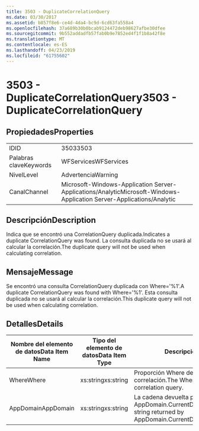 ```yaml
---
title: 3503 - DuplicateCorrelationQuery
ms.date: 03/30/2017
ms.assetid: b857f8e6-ce4d-4da4-bc9d-6cd63fa558a4
ms.openlocfilehash: 37a689b30b0bcab9124472deb98627afbe30dfee
ms.sourcegitcommit: 9b552addadfb57fab0b9e7852ed4f1f1b8a42f8e
ms.translationtype: MT
ms.contentlocale: es-ES
ms.lasthandoff: 04/23/2019
ms.locfileid: "61755602"
---
```

# <a name="3503---duplicatecorrelationquery"></a><span data-ttu-id="6fb40-102">3503 - DuplicateCorrelationQuery</span><span class="sxs-lookup"><span data-stu-id="6fb40-102">3503 - DuplicateCorrelationQuery</span></span>
## <a name="properties"></a><span data-ttu-id="6fb40-103">Propiedades</span><span class="sxs-lookup"><span data-stu-id="6fb40-103">Properties</span></span>  
  
|||  
|-|-|  
|<span data-ttu-id="6fb40-104">ID</span><span class="sxs-lookup"><span data-stu-id="6fb40-104">ID</span></span>|<span data-ttu-id="6fb40-105">3503</span><span class="sxs-lookup"><span data-stu-id="6fb40-105">3503</span></span>|  
|<span data-ttu-id="6fb40-106">Palabras clave</span><span class="sxs-lookup"><span data-stu-id="6fb40-106">Keywords</span></span>|<span data-ttu-id="6fb40-107">WFServices</span><span class="sxs-lookup"><span data-stu-id="6fb40-107">WFServices</span></span>|  
|<span data-ttu-id="6fb40-108">Nivel</span><span class="sxs-lookup"><span data-stu-id="6fb40-108">Level</span></span>|<span data-ttu-id="6fb40-109">Advertencia</span><span class="sxs-lookup"><span data-stu-id="6fb40-109">Warning</span></span>|  
|<span data-ttu-id="6fb40-110">Canal</span><span class="sxs-lookup"><span data-stu-id="6fb40-110">Channel</span></span>|<span data-ttu-id="6fb40-111">Microsoft-Windows-Application Server-Applications/Analytic</span><span class="sxs-lookup"><span data-stu-id="6fb40-111">Microsoft-Windows-Application Server-Applications/Analytic</span></span>|  
  
## <a name="description"></a><span data-ttu-id="6fb40-112">Descripción</span><span class="sxs-lookup"><span data-stu-id="6fb40-112">Description</span></span>  
 <span data-ttu-id="6fb40-113">Indica que se encontró una CorrelationQuery duplicada.</span><span class="sxs-lookup"><span data-stu-id="6fb40-113">Indicates a duplicate CorrelationQuery was found.</span></span> <span data-ttu-id="6fb40-114">La consulta duplicada no se usará al calcular la correlación.</span><span class="sxs-lookup"><span data-stu-id="6fb40-114">The duplicate query will not be used when calculating correlation.</span></span>  
  
## <a name="message"></a><span data-ttu-id="6fb40-115">Mensaje</span><span class="sxs-lookup"><span data-stu-id="6fb40-115">Message</span></span>  
 <span data-ttu-id="6fb40-116">Se encontró una consulta CorrelationQuery duplicada con Where='%1'.</span><span class="sxs-lookup"><span data-stu-id="6fb40-116">A duplicate CorrelationQuery was found with Where='%1'.</span></span> <span data-ttu-id="6fb40-117">Esta consulta duplicada no se usará al calcular la correlación.</span><span class="sxs-lookup"><span data-stu-id="6fb40-117">This duplicate query will not be used when calculating correlation.</span></span>  
  
## <a name="details"></a><span data-ttu-id="6fb40-118">Detalles</span><span class="sxs-lookup"><span data-stu-id="6fb40-118">Details</span></span>  
  
|<span data-ttu-id="6fb40-119">Nombre del elemento de datos</span><span class="sxs-lookup"><span data-stu-id="6fb40-119">Data Item Name</span></span>|<span data-ttu-id="6fb40-120">Tipo del elemento de datos</span><span class="sxs-lookup"><span data-stu-id="6fb40-120">Data Item Type</span></span>|<span data-ttu-id="6fb40-121">Descripción</span><span class="sxs-lookup"><span data-stu-id="6fb40-121">Description</span></span>|  
|--------------------|--------------------|-----------------|  
|<span data-ttu-id="6fb40-122">Where</span><span class="sxs-lookup"><span data-stu-id="6fb40-122">Where</span></span>|<span data-ttu-id="6fb40-123">xs:string</span><span class="sxs-lookup"><span data-stu-id="6fb40-123">xs:string</span></span>|<span data-ttu-id="6fb40-124">Proporción Where de la consulta de correlación.</span><span class="sxs-lookup"><span data-stu-id="6fb40-124">The Where portion of the correlation query.</span></span>|  
|<span data-ttu-id="6fb40-125">AppDomain</span><span class="sxs-lookup"><span data-stu-id="6fb40-125">AppDomain</span></span>|<span data-ttu-id="6fb40-126">xs:string</span><span class="sxs-lookup"><span data-stu-id="6fb40-126">xs:string</span></span>|<span data-ttu-id="6fb40-127">La cadena devuelta por AppDomain.CurrentDomain.FriendlyName.</span><span class="sxs-lookup"><span data-stu-id="6fb40-127">The string returned by AppDomain.CurrentDomain.FriendlyName.</span></span>|
